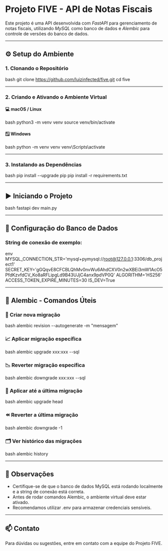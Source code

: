 # Projeto FIVE - API de Notas Fiscais

Este projeto é uma API desenvolvida com *FastAPI* para gerenciamento de notas fiscais, utilizando *MySQL* como banco de dados e *Alembic* para controle de versões do banco de dados.

---

## ⚙ Setup do Ambiente

### 1. Clonando o Repositório

bash
git clone https://github.com/luizinfected/five.git
cd five


---

### 2. Criando e Ativando o Ambiente Virtual

#### 💻 macOS / Linux

bash
python3 -m venv venv
source venv/bin/activate


#### 🪟 Windows

bash
python -m venv venv
venv\Scripts\activate


---

### 3. Instalando as Dependências

bash
pip install --upgrade pip
pip install -r requirements.txt


---

## ▶ Iniciando o Projeto

bash
fastapi dev main.py


---

## 🔌 Configuração do Banco de Dados

### String de conexão de exemplo:

env
MYSQL_CONNECTION_STR='mysql+pymysql://root@127.0.0.1:3306/db_project1'
SECRET_KEY='gGQqvE8CFCBLQhMv0nvWu6AhdCXV0n2wXBEi3mW1AcO5PfdKzvfdCV_Ko8aRFLipgLd9B43UJjC4anx9pdVP0Q'
ALGORITHM='HS256'
ACCESS_TOKEN_EXPIRE_MINUTES=30
IS_DEV=True


---

## 🧬 Alembic - Comandos Úteis

### 📌 Criar nova migração

bash
alembic revision --autogenerate -m "mensagem"


### 📈 Aplicar migração específica

bash
alembic upgrade xxx:xxx --sql


### 📉 Reverter migração específica

bash
alembic downgrade xxx:xxx --sql


### 🚀 Aplicar até a última migração

bash
alembic upgrade head


### ⏪ Reverter a última migração

bash
alembic downgrade -1


### 🗂 Ver histórico das migrações

bash
alembic history


---

## 📎 Observações

- Certifique-se de que o banco de dados MySQL está rodando localmente e a string de conexão está correta.
- Antes de rodar comandos Alembic, o ambiente virtual deve estar ativado.
- Recomendamos utilizar .env para armazenar credenciais sensíveis.

---

## 📫 Contato

Para dúvidas ou sugestões, entre em contato com a equipe do Projeto FIVE.